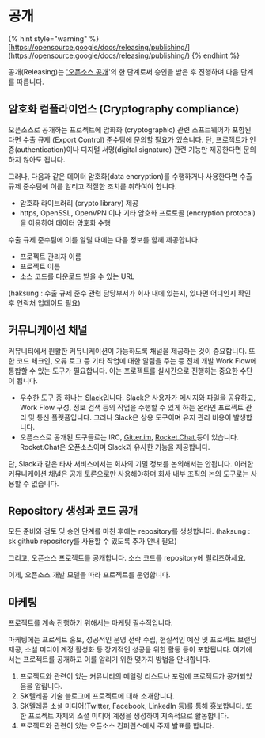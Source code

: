 # 공개

{% hint style="warning" %}
[https://opensource.google/docs/releasing/publishing/](https://opensource.google/docs/releasing/publishing/)
{% endhint %}

공개\(Releasing\)는 ['오픈소스 공개](https://opensource-skt.gitbook.io/guide/creating/creating/release)'의 한 단계로써 승인을 받은 후 진행하며 다음 단계를 따릅니다. 

## 암호화 컴플라이언스 \(Cryptography compliance\)

오픈소스로 공개하는 프로젝트에 암화화 \(cryptographic\) 관련 소프트웨어가 포함된다면 수출 규제 \(Export Control\) 준수팀에 문의할 필요가 있습니다. 단, 프로젝트가 인증\(authentication\)이나 디지털 서명\(digital signature\) 관련 기능만 제공한다면 문의하지 않아도 됩니다. 

그러나, 다음과 같은 데이터 암호화\(data encryption\)를 수행하거나 사용한다면 수출 규제 준수팀에 이를 알리고 적절한 조치를 취하여야 합니다. 

* 암호화 라이브러리 \(crypto library\) 제공
* https, OpenSSL, OpenVPN 이나 기타 암호화 프로토콜 \(encryption protocal\)을 이용하여 데이터 암호화 수행

수출 규제 준수팀에 이를 알릴 때에는 다음 정보를 함께 제공합니다. 

* 프로젝트 관리자 이름
* 프로젝트 이름
* 소스 코드를 다운로드 받을 수 있는 URL

\(haksung : 수출 규제 준수 관련 담당부서가 회사 내에 있는지, 있다면 어디인지 확인 후 연락처 업데이트 필요\)

## 커뮤니케이션 채널

커뮤니티에서 원활한 커뮤니케이션이 가능하도록 채널을 제공하는 것이 중요합니다. 또한 코드 체크인, 오류 로그 등 기타 작업에 대한 알림을 주는 등 전체 개발 Work Flow에 통합할 수 있는 도구가 필요합니다. 이는 프로젝트를 실시간으로 진행하는 중요한 수단이 됩니다. 

* 우수한 도구 중 하나는 [Slack](https://slack.com/)입니다. Slack은 사용자가 메시지와 파일을 공유하고, Work Flow 구성, 정보 검색 등의 작업을 수행할 수 있게 하는 온라인 프로젝트 관리 및 통신 플랫폼입니다. 그러나 Slack은 상용 도구이며 유지 관리 비용이 발생합니다. 
* 오픈소스로 공개된 도구들로는 IRC, [Gitter.im](https://gitter.im/), [Rocket.Chat ](https://rocket.chat/)등이 있습니다. Rocket.Chat은 오픈소스이며 Slack과 유사한 기능을 제공합니다. 

단, Slack과 같은 타사 서비스에서는 회사의 기밀 정보를 논의해서는 안됩니다. 이러한 커뮤니케이션 채널은 공개 토론으로만 사용해야하며 회사 내부 조직의 논의 도구로는 사용할 수 없습니다. 

## Repository 생성과 코드 공개

모든 준비와 검토 및 승인 단계를 마친 후에는 repository를 생성합니다. \(haksung : sk github repository를 사용할 수 있도록 추가 안내 필요\) 

그리고, 오픈소스 프로젝트를 공개합니다. 소스 코드를 repository에 릴리즈하세요. 

이제, 오픈소스 개발 모델을 따라 프로젝트를 운영합니다. 

## 마케팅

프로젝트를 계속 진행하기 위해서는 마케팅 필수적입니다. 

마케팅에는 프로젝트 홍보, 성공적인 운영 전략 수립, 현실적인 예산 및 프로젝트 브랜딩 제공, 소셜 미디어 계정 활성화 등 장기적인 성공을 위한 활동 등이 포함됩니다. 여기에서는 프로젝트를 공개하고 이를 알리기 위한 몇가지 방법을 안내합니다. 

1. 프로젝트와 관련이 있는 커뮤니티의 메일링 리스트나 포럼에 프로젝트가 공개되었음을 알립니다. 
2. SK텔레콤 기술 블로그에 프로젝트에 대해 소개합니다. 
3. SK텔레콤 소셜 미디어\(Twitter, Facebook, LinkedIn 등\)를 통해 홍보합니다. 또한 프로젝트 자체의 소셜 미디어 계정을 생성하여 지속적으로 활동합니다. 
4. 프로젝트와 관련이 있는 오픈소스 컨퍼런스에서 주제 발표를 합니다. 

